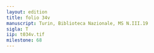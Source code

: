```yaml
---
layout: edition
title: folio 34v
manuscript: Turin, Biblioteca Nazionale, MS N.III.19
sigla: T
iip: t034v.tif
milestone: 68
---
```

